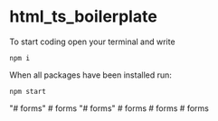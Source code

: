 # html_ts_boilerplate
To start coding open your terminal and write
```
npm i
```

When all packages have been installed run:
```
npm start
```
"# forms" 
#   f o r m s  
 "# forms" 
#   f o r m s  
 #   f o r m s  
 #   f o r m s  
 